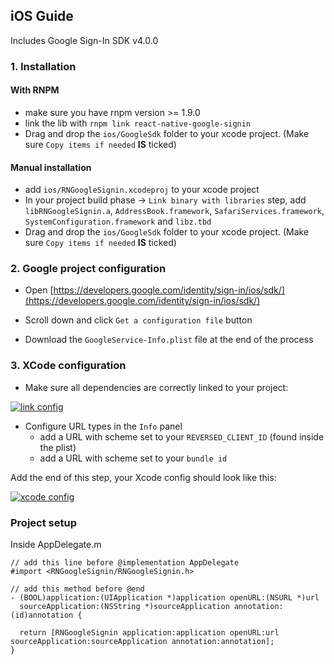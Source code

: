 ## iOS Guide

Includes Google Sign-In SDK v4.0.0

### 1. Installation

#### With RNPM

- make sure you have rnpm version >= 1.9.0
- link the lib with `rnpm link react-native-google-signin`
- Drag and drop the `ios/GoogleSdk` folder to your xcode project. (Make sure `Copy items if needed` **IS** ticked)


#### Manual installation

- add `ios/RNGoogleSignin.xcodeproj` to your xcode project
- In your project build phase -> `Link binary with libraries` step, add `libRNGoogleSignin.a`, `AddressBook.framework`, `SafariServices.framework`, `SystemConfiguration.framework` and `libz.tbd`
- Drag and drop the `ios/GoogleSdk` folder to your xcode project. (Make sure `Copy items if needed` **IS** ticked) 


### 2. Google project configuration

- Open [https://developers.google.com/identity/sign-in/ios/sdk/](https://developers.google.com/identity/sign-in/ios/sdk/)

- Scroll down and click ```Get a configuration file``` button

- Download the ```GoogleService-Info.plist``` file at the end of the process

### 3. XCode configuration

- Make sure all dependencies are correctly linked to your project:

[![link config](https://github.com/apptailor/react-native-google-signin/raw/master/img/link-config.png)](#config)


- Configure URL types in the ```Info``` panel
  - add a URL with scheme set to your ```REVERSED_CLIENT_ID``` (found inside the plist)
  - add a URL with scheme set to your ```bundle id```

Add the end of this step, your Xcode config should look like this:

[![xcode config](https://github.com/apptailor/react-native-google-signin/raw/master/img/url-config.png)](#config)

### Project setup

Inside AppDelegate.m
```
// add this line before @implementation AppDelegate
#import <RNGoogleSignin/RNGoogleSignin.h>

// add this method before @end
- (BOOL)application:(UIApplication *)application openURL:(NSURL *)url
  sourceApplication:(NSString *)sourceApplication annotation:(id)annotation {

  return [RNGoogleSignin application:application openURL:url sourceApplication:sourceApplication annotation:annotation];
}

````
